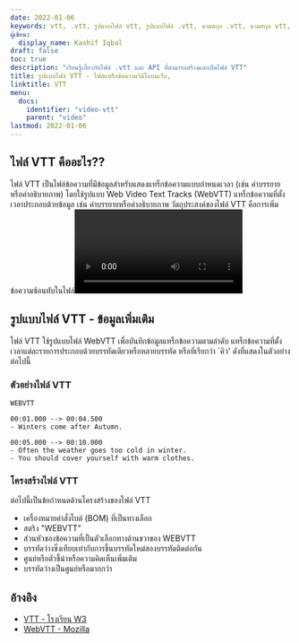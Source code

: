 ```yaml
---
date: 2022-01-06
keywords: vtt, .vtt, รูปแบบไฟล์ vtt, รูปแบบไฟล์ .vtt, นามสกุล .vtt, นามสกุล vtt,
ผู้เขียน:
  display_name: Kashif Iqbal
draft: false
toc: true
description: "เรียนรู้เกี่ยวกับไฟล์ .vtt และ API ที่สามารถสร้างและเปิดไฟล์ VTT"
title: รูปแบบไฟล์ VTT - ไฟล์แทร็กข้อความวิดีโอบนเว็บ,
linktitle: VTT
menu:
  docs:
    identifier: "video-vtt"
    parent: "video"
lastmod: 2022-01-06
---
```


## ไฟล์ VTT คืออะไร??

ไฟล์ VTT เป็นไฟล์ข้อความที่มีข้อมูลสำหรับแสดงแทร็กข้อความแบบกำหนดเวลา (เช่น คำบรรยายหรือคำอธิบายภาพ) โดยใช้รูปแบบ Web Video Text Tracks (WebVTT) แทร็กข้อความที่ตั้งเวลาประกอบด้วยข้อมูล เช่น คำบรรยายหรือคำอธิบายภาพ วัตถุประสงค์ของไฟล์ VTT คือการเพิ่มข้อความซ้อนทับในไฟล์<video> . รูปแบบค่อนข้างคล้ายกับไฟล์ SRT ไฟล์ข้อความที่ใช้ WebVTT เข้ารหัสโดยใช้ UTF-8 ไฟล์ VTT มีข้อมูล เช่น คำบรรยาย คำอธิบาย คำอธิบาย คำอธิบาย บท และข้อมูลเมตา เนื่องจากเป็นไฟล์ข้อความล้วน ไฟล์ VTT สามารถเปิดได้โดยใช้โปรแกรมแก้ไขข้อความ เช่น Microsoft Notepad, Apple TextEdit และ Notepad++

## รูปแบบไฟล์ VTT - ข้อมูลเพิ่มเติม

ไฟล์ VTT ใช้รูปแบบไฟล์ WebVTT เพื่อบันทึกข้อมูลแทร็กข้อความตามลำดับ แทร็กข้อความที่ตั้งเวลาแต่ละรายการประกอบด้วยบรรทัดเดียวหรือหลายบรรทัด หรือที่เรียกว่า `คิว' ดังที่แสดงในตัวอย่างต่อไปนี้

### ตัวอย่างไฟล์ VTT

```
WEBVTT

00:01.000 --> 00:04.500
- Winters come after Autumn.

00:05.000 --> 00:10.000
- Often the weather goes too cold in winter.
- You should cover yourself with warm clothes.
```

### โครงสร้างไฟล์ VTT

ต่อไปนี้เป็นข้อกำหนดด้านโครงสร้างของไฟล์ VTT

* เครื่องหมายคำสั่งไบต์ (BOM) ที่เป็นทางเลือก
* สตริง "WEBVTT"
* ส่วนหัวของข้อความที่เป็นตัวเลือกทางด้านขวาของ WEBVTT
* บรรทัดว่างซึ่งเทียบเท่ากับการขึ้นบรรทัดใหม่สองบรรทัดติดต่อกัน
* ศูนย์หรือตัวชี้นำหรือความคิดเห็นเพิ่มเติม
* บรรทัดว่างเป็นศูนย์หรือมากกว่า

## อ้างอิง

* [VTT - โรงเรียน W3](https://www.w3.org/TR/webvtt1/)
* [WebVTT - Mozilla](https://developer.mozilla.org/en-US/docs/Web/API/WebVTT_API)

